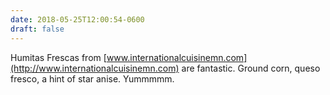 ```yaml
---
date: 2018-05-25T12:00:54-0600
draft: false
---
```




Humitas Frescas from [www.internationalcuisinemn.com](http://www.internationalcuisinemn.com) are fantastic. Ground corn, queso fresco, a hint of star anise. Yummmmm.



